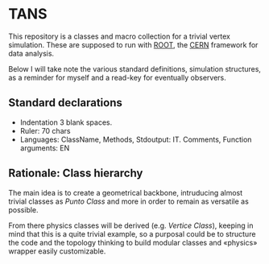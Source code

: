 TANS
====

This repository is a classes and macro collection for a trivial vertex 
simulation. These are supposed to run with 
[ROOT](http://root.cern.ch/drupal), the [CERN](https://cern.ch) 
framework for data analysis.

Below I will take note the various standard definitions, simulation 
structures, as a reminder for myself and a read-key for eventually 
observers.

Standard declarations
---------------------

*   Indentation 3 blank spaces.
*   Ruler: 70 chars
*   Languages: ClassName, Methods, Stdoutput: IT.
               Comments, Function arguments: EN


Rationale: Class hierarchy
--------------------------

The main idea is to create a geometrical backbone, intruducing almost
trivial classes as *Punto Class* and more in order to remain as 
versatile as possible.

From there physics classes will be derived (e.g. *Vertice Class*), 
keeping in mind that this is a quite trivial example, so a purposal 
could be to structure the code and the topology thinking to build 
modular classes and «physics» wrapper easily customizable.



